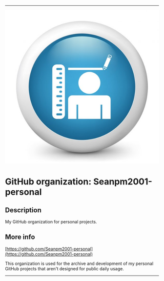   
***

![PersonalIcon.jpeg failed to load. The file may be missing or corrupt. Check the file path for errors first.](/AdditionalInfo/1/Seanpm2001-personal/PersonalIcon.jpeg)

# GitHub organization: Seanpm2001-personal

## Description

My GitHub organization for personal projects.

## More info

[https://github.com/Seanpm2001-personal](https://github.com/Seanpm2001-personal)

This organization is used for the archive and development of my personal GitHub projects that aren't designed for public daily usage.

***
